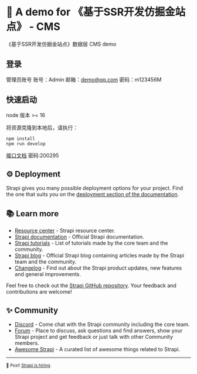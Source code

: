 # 🚀 A demo for 《基于SSR开发仿掘金站点》 - CMS

《基于SSR开发仿掘金站点》数据层 CMS demo

## 登录

管理员账号 账号：Admin  邮箱：[demo@qq.com](mailto:demo@qq.com) 密码：m123456M

## 快速启动

node 版本 >= 16

将资源克隆到本地后，请执行：

```
npm install
npm run develop
```
[接口文档](https://www.showdoc.com.cn/2184396549651010/9799667237123717) 密码:200295



## ⚙️ Deployment

Strapi gives you many possible deployment options for your project. Find the one that suits you on the [deployment section of the documentation](https://docs.strapi.io/developer-docs/latest/setup-deployment-guides/deployment.html).

## 📚 Learn more

- [Resource center](https://strapi.io/resource-center) - Strapi resource center.
- [Strapi documentation](https://docs.strapi.io) - Official Strapi documentation.
- [Strapi tutorials](https://strapi.io/tutorials) - List of tutorials made by the core team and the community.
- [Strapi blog](https://docs.strapi.io) - Official Strapi blog containing articles made by the Strapi team and the community.
- [Changelog](https://strapi.io/changelog) - Find out about the Strapi product updates, new features and general improvements.

Feel free to check out the [Strapi GitHub repository](https://github.com/strapi/strapi). Your feedback and contributions are welcome!

## ✨ Community

- [Discord](https://discord.strapi.io) - Come chat with the Strapi community including the core team.
- [Forum](https://forum.strapi.io/) - Place to discuss, ask questions and find answers, show your Strapi project and get feedback or just talk with other Community members.
- [Awesome Strapi](https://github.com/strapi/awesome-strapi) - A curated list of awesome things related to Strapi.

---

<sub>🤫 Psst! [Strapi is hiring](https://strapi.io/careers).</sub>
